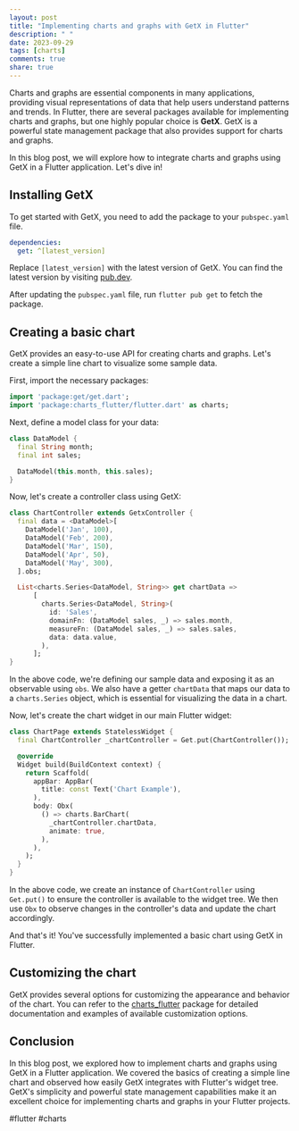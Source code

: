 ```yaml
---
layout: post
title: "Implementing charts and graphs with GetX in Flutter"
description: " "
date: 2023-09-29
tags: [charts]
comments: true
share: true
---
```


Charts and graphs are essential components in many applications, providing visual representations of data that help users understand patterns and trends. In Flutter, there are several packages available for implementing charts and graphs, but one highly popular choice is **GetX**. GetX is a powerful state management package that also provides support for charts and graphs.

In this blog post, we will explore how to integrate charts and graphs using GetX in a Flutter application. Let's dive in!

## Installing GetX

To get started with GetX, you need to add the package to your `pubspec.yaml` file.

```yaml
dependencies:
  get: ^[latest_version]
```

Replace `[latest_version]` with the latest version of GetX. You can find the latest version by visiting [pub.dev](https://pub.dev/packages/get).

After updating the `pubspec.yaml` file, run `flutter pub get` to fetch the package.

## Creating a basic chart

GetX provides an easy-to-use API for creating charts and graphs. Let's create a simple line chart to visualize some sample data.

First, import the necessary packages:

```dart
import 'package:get/get.dart';
import 'package:charts_flutter/flutter.dart' as charts;
```

Next, define a model class for your data:

```dart
class DataModel {
  final String month;
  final int sales;

  DataModel(this.month, this.sales);
}
```

Now, let's create a controller class using GetX:

```dart
class ChartController extends GetxController {
  final data = <DataModel>[
    DataModel('Jan', 100),
    DataModel('Feb', 200),
    DataModel('Mar', 150),
    DataModel('Apr', 50),
    DataModel('May', 300),
  ].obs;

  List<charts.Series<DataModel, String>> get chartData =>
      [
        charts.Series<DataModel, String>(
          id: 'Sales',
          domainFn: (DataModel sales, _) => sales.month,
          measureFn: (DataModel sales, _) => sales.sales,
          data: data.value,
        ),
      ];
}
```

In the above code, we're defining our sample data and exposing it as an observable using `obs`. We also have a getter `chartData` that maps our data to a `charts.Series` object, which is essential for visualizing the data in a chart.

Now, let's create the chart widget in our main Flutter widget:

```dart
class ChartPage extends StatelessWidget {
  final ChartController _chartController = Get.put(ChartController());

  @override
  Widget build(BuildContext context) {
    return Scaffold(
      appBar: AppBar(
        title: const Text('Chart Example'),
      ),
      body: Obx(
        () => charts.BarChart(
          _chartController.chartData,
          animate: true,
        ),
      ),
    );
  }
}
```

In the above code, we create an instance of `ChartController` using `Get.put()` to ensure the controller is available to the widget tree. We then use `Obx` to observe changes in the controller's data and update the chart accordingly.

And that's it! You've successfully implemented a basic chart using GetX in Flutter.

## Customizing the chart

GetX provides several options for customizing the appearance and behavior of the chart. You can refer to the [charts_flutter](https://pub.dev/packages/charts_flutter) package for detailed documentation and examples of available customization options.

## Conclusion

In this blog post, we explored how to implement charts and graphs using GetX in a Flutter application. We covered the basics of creating a simple line chart and observed how easily GetX integrates with Flutter's widget tree. GetX's simplicity and powerful state management capabilities make it an excellent choice for implementing charts and graphs in your Flutter projects.

#flutter #charts